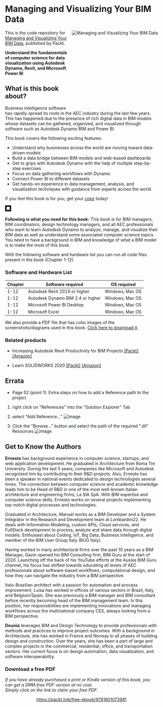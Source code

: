 


# Managing and Visualizing Your BIM Data

<a href="https://www.packtpub.com/product/managing-and-visualizing-your-bim-data/9781801073981"><img src="https://static.packt-cdn.com/products/9781801073981/cover/smaller" alt="Managing and Visualizing Your BIM Data" height="256px" align="right"></a>

This is the code repository for [Managing and Visualizing Your BIM Data](https://www.packtpub.com/product/managing-and-visualizing-your-bim-data/9781801073981), published by Packt.

**Understand the fundamentals of computer science for data visualization using Autodesk Dynamo, Revit, and Microsoft Power BI**

## What is this book about?
Business intelligence software has rapidly spread its roots in the AEC industry during the last few years. This has happened due to the presence of rich digital data in BIM models whose datasets can be gathered, organized, and visualized through software such as Autodesk Dynamo BIM and Power BI.

This book covers the following exciting features: 
* Understand why businesses across the world are moving toward data-driven models
* Build a data bridge between BIM models and web-based dashboards
* Get to grips with Autodesk Dynamo with the help of multiple step-by-step exercises
* Focus on data gathering workflows with Dynamo
* Connect Power BI to different datasets
* Get hands-on experience in data management, analysis, and visualization techniques with guidance from experts across the world

If you feel this book is for you, get your [copy](https://www.amazon.com/dp/1801073988) today!

<a href="https://www.packtpub.com/?utm_source=github&utm_medium=banner&utm_campaign=GitHubBanner"><img src="https://raw.githubusercontent.com/PacktPublishing/GitHub/master/GitHub.png" 
alt="https://www.packtpub.com/" border="5" /></a>


**Following is what you need for this book:**
This book is for BIM managers, BIM coordinators, design technology managers, and all AEC professionals who want to learn Autodesk Dynamo to analyze, manage, and visualize their BIM data as well as understand some associated computer science topics. You need to have a background in BIM and knowledge of what a BIM model is to make the most of this book.

With the following software and hardware list you can run all code files present in the book (Chapter 1-12).

### Software and Hardware List

| Chapter  | Software required                   | OS required                        |
| -------- | ------------------------------------| -----------------------------------|
| 1-12        | Autodesk Revit 2019 or higher                     | Windows, Mac OS  |
| 1-12        | Autodesk Dynamo BIM 2.4 or higher             | Windows, Mac OS  |
| 1-12       | Microsoft Power BI Desktop             | Windows, Mac OS  |
| 1-12        | Microsoft Excel             | Windows, Mac OS  |



We also provide a PDF file that has color images of the screenshots/diagrams used in this book. [Click here to download it]( https://static.packt-cdn.com/downloads/9781801073981_ColorImages.pdf).


### Related products <Other books you may enjoy>
* Increasing Autodesk Revit Productivity for BIM Projects [[Packt]](https://www.packtpub.com/product/increasing-autodesk-revit-productivity-for-bim-projects/9781800566804) [[Amazon]](https://www.amazon.com/dp/1800566808)

* Learn SOLIDWORKS 2020 [[Packt]](https://www.packtpub.com/product/learn-solidworks-2020/9781789804102) [[Amazon]](https://www.amazon.com/dp/1789804108)
  
 ## Errata
 * Page 52 (point 1):
   Extra steps on how to add a Reference path to the project
  1.	right click on "References" into the "Solution Explorer" Tab
  2.	select "Add Reference..."
     ![image](https://user-images.githubusercontent.com/74169155/164410498-9b964d3a-a3e0-4e75-8bbc-3e29665c17b6.png)
 
  3.	Click the "Browse..." button and select the path of the required ".dll" Resources
     ![image](https://user-images.githubusercontent.com/74169155/164412297-455b7da8-ae2c-4c31-a4b3-0de675025761.png)

  
  

## Get to Know the Authors
**Ernesto**
has background experience in computer science, startups, and web application development. He graduated in Architecture from Roma Tre University. During the last 5 years, companies like Microsoft and Autodesk recognized him by contributing to their R&D projects. Also, Ernesto has been a speaker in national events dedicated to design technologies several times. The connection between computer science and academic knowledge leads him to be Head of R&D in one of the most well-known Italian architecture and engineering firms, La SIA SpA. With BIM expertise and computer science skills, Ernesto works on several projects implementing top-notch digital processes and technologies.

Graduated in Architecture, Manuel works as a BIM Developer and a System Integrator in the Research and Development team at Lombardini22. He deals with Information Modeling, custom APIs, Cloud services, and FullStack development to process, analyze and share data through digital models. Enthusiast about Coding, IoT, Big Data, Business Intelligence, and member of the BIM User Group Italy (BUG Italy).

Having worked in many architectural firms over the past 10 years as a BIM Manager, Gavin opened his BIM Consulting firm, BIM Guru at the start of 2020. Launching off the back of his YouTube efforts at the Aussie BIM Guru channel, his focus has shifted towards educating all levels of AEC professionals about software-based workflows, computational design, and how they can navigate the industry from a BIM perspective.

Italo-Brazilian architect with a passion for automation and process improvement, Luisa has worked in offices of various sectors in Brazil, Italy, and Belgium/Spain. She was previously a BIM manager and BIM consultant before recently becoming head of the BIM management team. In this position, her responsibilities are implementing innovations and managing workflows across the multinational company CES, always looking from a BIM perspective.

**Dounia** leverages BIM and Design Technology to provide professionals with methods and practices to improve project outcomes. With a background in Architecture, she has worked in France and Norway in all phases of building design and construction. Over the years, she has been a part of large and complex projects in the commercial, residential, office, and transportation sectors. Her current focus is on design automation, data visualization, and software interoperability.

### Download a free PDF

 <i>If you have already purchased a print or Kindle version of this book, you can get a DRM-free PDF version at no cost.<br>Simply click on the link to claim your free PDF.</i>
<p align="center"> <a href="https://packt.link/free-ebook/9781801073981">https://packt.link/free-ebook/9781801073981 </a> </p>